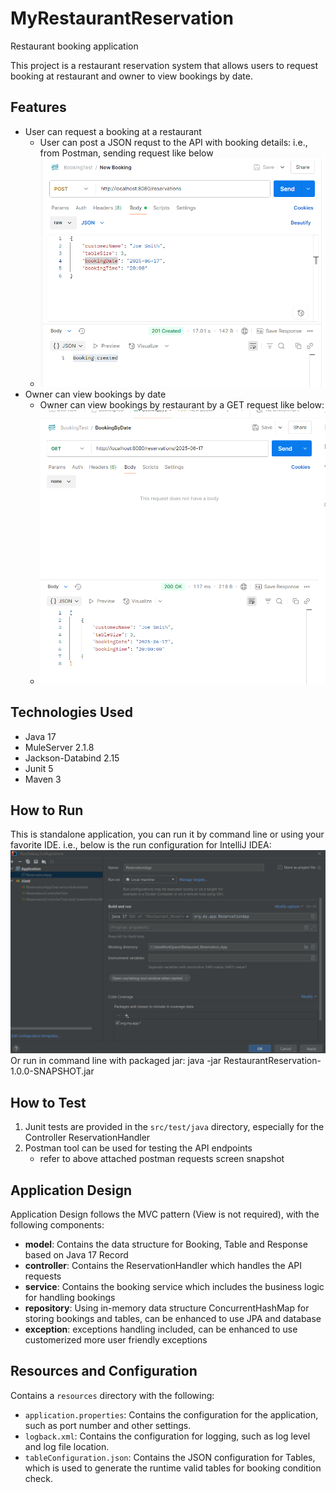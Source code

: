 # MyRestaurantReservation
Restaurant booking application

This project is a restaurant reservation system that allows users to request booking at restaurant and owner to view bookings by date. 

## Features
- User can request a booking at a restaurant
  - User can post a JSON requst to the API with booking details: i.e., from Postman, sending request like below
  - ![img.png](img.png)
- Owner can view bookings by date
  - Owner can view bookings by restaurant by a GET request like below:
  - ![img_1.png](img_1.png)

## Technologies Used
- Java 17
- MuleServer 2.1.8
- Jackson-Databind 2.15
- Junit 5
- Maven 3

## How to Run
This is standalone application, you can run it by command line or using your favorite IDE.
i.e., below is the run configuration for IntelliJ IDEA:
![img_2.png](img_2.png)
Or run in command line with packaged jar:
java -jar RestaurantReservation-1.0.0-SNAPSHOT.jar

## How to Test
1. Junit tests are provided in the `src/test/java` directory, especially for the Controller ReservationHandler
2. Postman tool can be used for testing the API endpoints
   - refer to above attached postman requests screen snapshot

## Application Design 
Application Design follows the MVC pattern (View is not required), with the following components:
- **model**: Contains the data structure for Booking, Table and Response based on Java 17 Record
- **controller**: Contains the ReservationHandler which handles the API requests
- **service**: Contains the booking service which includes the business logic for handling bookings
- **repository**: Using in-memory data structure ConcurrentHashMap for storing bookings and tables, can be enhanced to use JPA and database
- **exception**: exceptions handling included, can be enhanced to use customerized more user friendly exceptions

## Resources and Configuration
  Contains a `resources` directory with the following:
- `application.properties`: Contains the configuration for the application, such as port number and other settings.
- `logback.xml`: Contains the configuration for logging, such as log level and log file location.
- `tableConfiguration.json`: Contains the JSON configuration for Tables, which is used to generate the runtime valid tables for booking condition check.